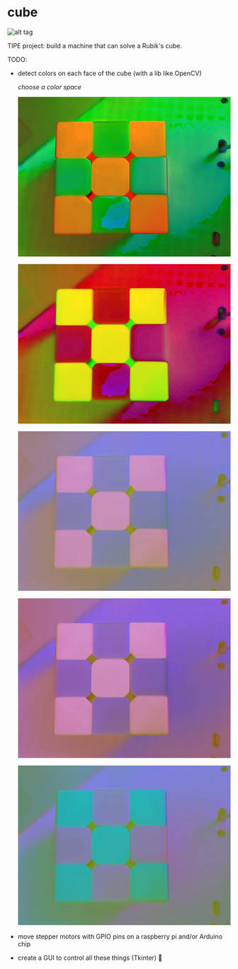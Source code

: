 # cube

![alt tag](https://www.grubiks.com/images/rc.png)

TIPE project: build a machine that can solve a Rubik's cube.

TODO:

* detect colors on each face of the cube (with a lib like OpenCV)

    _choose a color space_

    ![alt tag](https://github.com/omnitrogen/cube/blob/opencv-color-detection/hls.jpg)

    ![alt tag](https://github.com/omnitrogen/cube/blob/opencv-color-detection/hsv.jpg)

    ![alt tag](https://github.com/omnitrogen/cube/blob/opencv-color-detection/lab.jpg)

    ![alt tag](https://github.com/omnitrogen/cube/blob/opencv-color-detection/luv.jpg)

    ![alt tag](https://github.com/omnitrogen/cube/blob/opencv-color-detection/ycrcb.jpg)

* move stepper motors with GPIO pins on a raspberry pi and/or Arduino chip

* create a GUI to control all these things (Tkinter) :rainbow:


